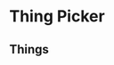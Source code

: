 # Thing Picker

<div id="your-pick"></div>

## Things

<div id="choices"></div>

<div id="buttons"></div>

<script src="assets/js/picker.js"></script>

<script async src="https://www.googletagmanager.com/gtag/js?id=UA-146795359-2"></script>
<script>
  window.dataLayer = window.dataLayer || [];
  function gtag(){dataLayer.push(arguments);}
  gtag('js', new Date());

  gtag('config', 'UA-146795359-2');
</script>
